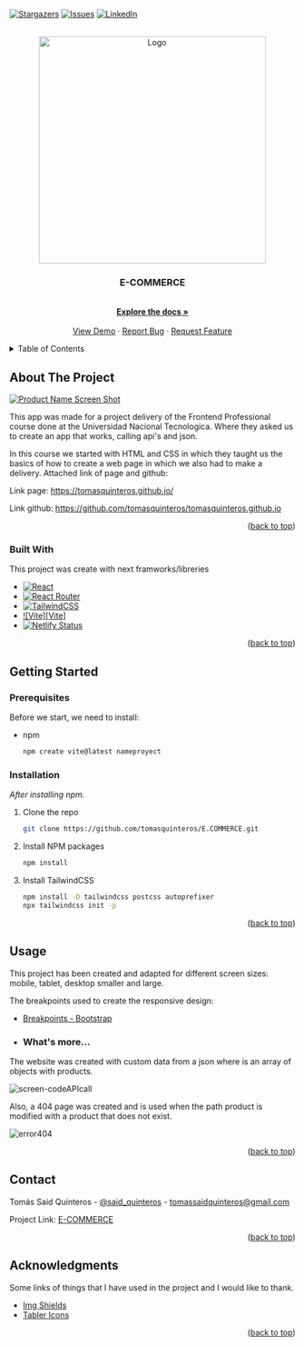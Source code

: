 
<a name="readme-top"></a>

<!-- PROJECT SHIELDS -->


[![Stargazers][stars-shield]][stars-url]
[![Issues][issues-shield]][issues-url]
[![LinkedIn][linkedin-shield]][linkedin-url]

<!-- PROJECT LOGO -->
<br />
<div align="center">
  <a href="https://ecommerce-tomasquinterosdev.netlify.app/">
    <img src="public/images/readme-images/logo.png" alt="Logo" width="400">
  </a>

  <h3 align="center">E-COMMERCE</h3>

  <p align="center">
    <br />
    <a href="https://github.com/tomasquinteros/E-COMMERCE"><strong>Explore the docs »</strong></a>
    <br />
    <br />
    <a href="https://ecommerce-tomasquinterosdev.netlify.app/">View Demo</a>
    ·
    <a href="https://github.com/tomasquinteros/E-COMMERCE/issues">Report Bug</a>
    ·
    <a href="https://github.com/tomasquinteros/E-COMMERCE/issues">Request Feature</a>
  </p>
</div>



<!-- TABLE OF CONTENTS -->
<details>
  <summary>Table of Contents</summary>
  <ol>
    <li>
      <a href="#about-the-project">About The Project</a>
      <ul>
        <li><a href="#built-with">Built With</a></li>
      </ul>
    </li>
    <li>
      <a href="#getting-started">Getting Started</a>
      <ul>
        <li><a href="#prerequisites">Prerequisites</a></li>
        <li><a href="#installation">Installation</a></li>
      </ul>
    </li>
    <li><a href="#usage">Usage</a></li>
    <li><a href="#contact">Contact</a></li>
    <li><a href="#acknowledgments">Acknowledgments</a></li>
  </ol>
</details>



<!-- ABOUT THE PROJECT -->
## About The Project

[![Product Name Screen Shot][product-screenshot]](https://cardealership-tomasquinteros.netlify.app/)

This app was made for a project delivery of the Frontend Professional course done at the Universidad Nacional Tecnologica. Where they asked us to create an app that works, calling api's and json.

In this course we started with HTML and CSS in which they taught us the basics of how to create a web page in which we also had to make a delivery. Attached link of page and github:
<p>Link page: <a href="https://tomasquinteros.github.io/">https://tomasquinteros.github.io/</a></p>
<p>Link github: <a href="https://github.com/tomasquinteros/tomasquinteros.github.io">https://github.com/tomasquinteros/tomasquinteros.github.io</a></p>


<p align="right">(<a href="#readme-top">back to top</a>)</p>



### Built With

This project was create with next framworks/libreries 

* [![React][React.js]][React-url]
* [![React Router][React-Router]][React-Router-url]
* [![TailwindCSS][TailwindCSS]][Tailwindcss-url]
* [![Vite][Vite]][Vite-url]
* [![Netlify Status](https://api.netlify.com/api/v1/badges/3b9a0f5f-9562-41b3-b9df-9efd03a729b2/deploy-status)](https://app.netlify.com/sites/gilded-lebkuchen-26c8b9/deploys)

<p align="right">(<a href="#readme-top">back to top</a>)</p>



<!-- GETTING STARTED -->
## Getting Started

### Prerequisites

Before we start, we need to install:
* npm
  ```sh
  npm create vite@latest nameproyect
  ```

### Installation

_After installing npm._


1. Clone the repo
   ```sh
   git clone https://github.com/tomasquinteros/E.COMMERCE.git
   ```
2. Install NPM packages
   ```sh
   npm install
   ```
3. Install TailwindCSS
   ```bash
   npm install -D tailwindcss postcss autoprefixer
   npx tailwindcss init -p
   ```

<p align="right">(<a href="#readme-top">back to top</a>)</p>



<!-- USAGE EXAMPLES -->
## Usage

This project has been created and adapted for different screen sizes: mobile, tablet, desktop smaller and large.

The breakpoints used to create the responsive design:

  * [Breakpoints - Bootstrap](https://getbootstrap.com/docs/5.3/layout/breakpoints/)

<!--   * ### Screenshots 
  <div align="center">
  <h3>Mobile</h3> 

  <img src="public/images/readme-images/Mobile.png" alt="screen-mobile">

  <h3>Tablet</h3>

  <img src="public/images/readme-images/Tablet.png" alt="screen-tablet">

  <h3>Laptop</h3>

  <img src="public/images/readme-images/Laptop.png" alt="screen-laptop">

  <h3>Desktop</h3>

  <img src="public/images/readme-images/Desktop.png" alt="screen-desktop">
  </div>
   -->
  * ### What's more...


  The website was created with custom data from a json where is an array of objects with products.

  <img align="center" src="public/images/readme-images/code-APIcall.png" alt="screen-codeAPIcall">

  Also, a 404 page was created and is used when the path product is modified with a product that does not exist.

  <img align="center" src="public/images/readme-images/404-Mobile.png" alt="error404">

  <p align="right">(<a href="#readme-top">back to top</a>)</p>

<!-- CONTACT -->
## Contact

Tomás Said Quinteros - [@said_quinteros](https://twitter.com/said_quinteros) - tomassaidquinteros@gmail.com

Project Link: [E-COMMERCE](https://github.com/tomasquinteros/E-COMMERCE)

<p align="right">(<a href="#readme-top">back to top</a>)</p>



<!-- ACKNOWLEDGMENTS -->
## Acknowledgments

Some links of things that I have used in the project and I would like to thank.


* [Img Shields](https://shields.io)
* [Tabler Icons](https://tabler-icons.io/)
<p align="right">(<a href="#readme-top">back to top</a>)</p>



<!-- LINKS & IMAGES -->
[stars-shield]: https://img.shields.io/github/stars/tomasquinteros/E-COMMERCE.svg?style=for-the-badge
[stars-url]: https://github.com/tomasquinteros/E-COMMERCE/stargazers
[issues-shield]: https://img.shields.io/github/issues/tomasquinteros/E-COMMERCE.svg?style=for-the-badge
[issues-url]: https://github.com/tomasquinteros/E-COMMERCE/issues
[linkedin-shield]: https://img.shields.io/badge/-LinkedIn-black.svg?style=for-the-badge&logo=linkedin&colorB=555
[linkedin-url]: https://www.linkedin.com/in/tom%C3%A1s-quinteros-495a81252/
[product-screenshot]: public/images/readme-images/screenshot-page.png


[React.js]: https://img.shields.io/badge/React-20232A?style=for-the-badge&logo=react&logoColor=61DAFB
[React-url]: https://reactjs.org/
[TailwindCSS]: https://img.shields.io/badge/tailwindcss-%2338B2AC.svg?style=for-the-badge&logo=tailwind-css&logoColor=white
[Tailwindcss-url]: https://tailwindcss.com/
[React-Router]: https://img.shields.io/badge/React_Router-CA4245?style=for-the-badge&logo=react-router&logoColor=white
[React-Router-url]: https://reactrouter.com/en/main


[Vite.com]: https://img.shields.io/badge/vite-%23646CFF.svg?style=for-the-badge&logo=vite&logoColor=white
[Vite-url]: https://vitejs.dev/